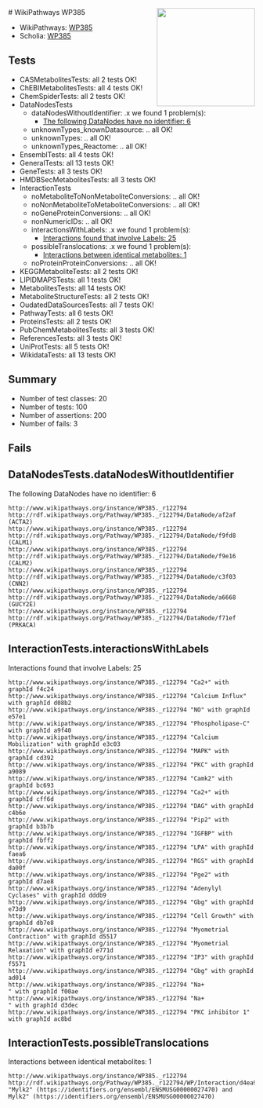 <img style="float: right; width: 200px" src="https://upload.wikimedia.org/wikipedia/commons/thumb/8/83/Wplogo_with_text_500.png/640px-Wplogo_with_text_500.png" />
# WikiPathways WP385

* WikiPathways: [WP385](https://new.wikipathways.org/pathways/WP385)
* Scholia: [WP385](https://scholia.toolforge.org/wikipathways/WP385)
## Tests
* CASMetabolitesTests: all 2 tests OK!
* ChEBIMetabolitesTests: all 4 tests OK!
* ChemSpiderTests: all 2 tests OK!
* DataNodesTests
    * dataNodesWithoutIdentifier: .x we found 1 problem(s):
        * [The following DataNodes have no identifier: 6](#d2d32fa5)
    * unknownTypes_knownDatasource: .. all OK!
    * unknownTypes: .. all OK!
    * unknownTypes_Reactome: .. all OK!
* EnsemblTests: all 4 tests OK!
* GeneralTests: all 13 tests OK!
* GeneTests: all 3 tests OK!
* HMDBSecMetabolitesTests: all 3 tests OK!
* InteractionTests
    * noMetaboliteToNonMetaboliteConversions: .. all OK!
    * noNonMetaboliteToMetaboliteConversions: .. all OK!
    * noGeneProteinConversions: .. all OK!
    * nonNumericIDs: .. all OK!
    * interactionsWithLabels: .x we found 1 problem(s):
        * [Interactions found that involve Labels: 25](#fe97a8dc)
    * possibleTranslocations: .x we found 1 problem(s):
        * [Interactions between identical metabolites: 1](#d59038c4)
    * noProteinProteinConversions: .. all OK!
* KEGGMetaboliteTests: all 2 tests OK!
* LIPIDMAPSTests: all 1 tests OK!
* MetabolitesTests: all 14 tests OK!
* MetaboliteStructureTests: all 2 tests OK!
* OudatedDataSourcesTests: all 7 tests OK!
* PathwayTests: all 6 tests OK!
* ProteinsTests: all 2 tests OK!
* PubChemMetabolitesTests: all 3 tests OK!
* ReferencesTests: all 3 tests OK!
* UniProtTests: all 5 tests OK!
* WikidataTests: all 13 tests OK!


## Summary

* Number of test classes: 20
* Number of tests: 100
* Number of assertions: 200
* Number of fails: 3

## Fails

<a name="d2d32fa5" />

## DataNodesTests.dataNodesWithoutIdentifier

The following DataNodes have no identifier: 6
```
http://www.wikipathways.org/instance/WP385._r122794 http://rdf.wikipathways.org/Pathway/WP385._r122794/DataNode/af2af (ACTA2)
http://www.wikipathways.org/instance/WP385._r122794 http://rdf.wikipathways.org/Pathway/WP385._r122794/DataNode/f9fd8 (CALM1)
http://www.wikipathways.org/instance/WP385._r122794 http://rdf.wikipathways.org/Pathway/WP385._r122794/DataNode/f9e16 (CALM2)
http://www.wikipathways.org/instance/WP385._r122794 http://rdf.wikipathways.org/Pathway/WP385._r122794/DataNode/c3f03 (CNN2)
http://www.wikipathways.org/instance/WP385._r122794 http://rdf.wikipathways.org/Pathway/WP385._r122794/DataNode/a6668 (GUCY2E)
http://www.wikipathways.org/instance/WP385._r122794 http://rdf.wikipathways.org/Pathway/WP385._r122794/DataNode/f71ef (PRKACA)
```

<a name="fe97a8dc" />

## InteractionTests.interactionsWithLabels

Interactions found that involve Labels: 25
```
http://www.wikipathways.org/instance/WP385._r122794 "Ca2+" with graphId f4c24
http://www.wikipathways.org/instance/WP385._r122794 "Calcium Influx" with graphId d08b2
http://www.wikipathways.org/instance/WP385._r122794 "NO" with graphId e57e1
http://www.wikipathways.org/instance/WP385._r122794 "Phospholipase-C" with graphId a9f40
http://www.wikipathways.org/instance/WP385._r122794 "Calcium Mobilization" with graphId e3c03
http://www.wikipathways.org/instance/WP385._r122794 "MAPK" with graphId cd392
http://www.wikipathways.org/instance/WP385._r122794 "PKC" with graphId a9089
http://www.wikipathways.org/instance/WP385._r122794 "Camk2" with graphId bc693
http://www.wikipathways.org/instance/WP385._r122794 "Ca2+" with graphId cff6d
http://www.wikipathways.org/instance/WP385._r122794 "DAG" with graphId c4b6e
http://www.wikipathways.org/instance/WP385._r122794 "Pip2" with graphId b3b7b
http://www.wikipathways.org/instance/WP385._r122794 "IGFBP" with graphId fbff2
http://www.wikipathways.org/instance/WP385._r122794 "LPA" with graphId faea6
http://www.wikipathways.org/instance/WP385._r122794 "RGS" with graphId da00f
http://www.wikipathways.org/instance/WP385._r122794 "Pge2" with graphId d7ae8
http://www.wikipathways.org/instance/WP385._r122794 "Adenylyl Cyclases" with graphId dddb9
http://www.wikipathways.org/instance/WP385._r122794 "Gbg" with graphId e73d9
http://www.wikipathways.org/instance/WP385._r122794 "Cell Growth" with graphId db7e8
http://www.wikipathways.org/instance/WP385._r122794 "Myometrial Contraction" with graphId d5517
http://www.wikipathways.org/instance/WP385._r122794 "Myometrial Relaxation" with graphId e771d
http://www.wikipathways.org/instance/WP385._r122794 "IP3" with graphId f5571
http://www.wikipathways.org/instance/WP385._r122794 "Gbg" with graphId ad014
http://www.wikipathways.org/instance/WP385._r122794 "Na+
" with graphId f00ae
http://www.wikipathways.org/instance/WP385._r122794 "Na+
" with graphId d3dec
http://www.wikipathways.org/instance/WP385._r122794 "PKC inhibitor 1" with graphId ac8bd
```

<a name="d59038c4" />

## InteractionTests.possibleTranslocations

Interactions between identical metabolites: 1
```
http://www.wikipathways.org/instance/WP385._r122794 http://rdf.wikipathways.org/Pathway/WP385._r122794/WP/Interaction/d4ea9 "Mylk2" (https://identifiers.org/ensembl/ENSMUSG00000027470) and 
Mylk2" (https://identifiers.org/ensembl/ENSMUSG00000027470)
```

